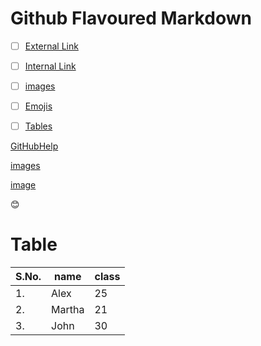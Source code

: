 # Github Flavoured Markdown


- [ ] [External Link](https://help.github.com/en!)
- [ ] [Internal Link](/images)
- [ ] [images](images/logo.png)
- [ ] [Emojis](:blush:)
- [ ] [Tables](Table)


[GitHubHelp](https://help.github.com/en!)

[images](/images)

[image](images/logo.png)


:blush:

# Table
S.No. | name  |class
------|-----|------
1. |Alex|25
2. |Martha|21
3.|John|30
